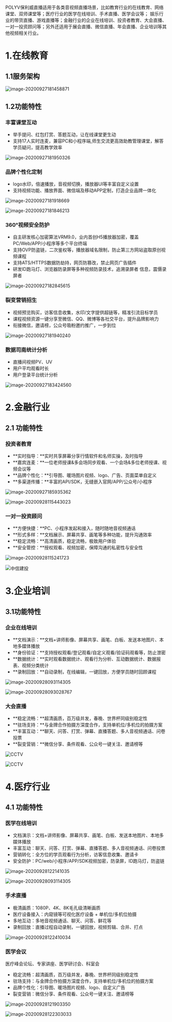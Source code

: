 # 

POLYV保利威直播适用于各类音视频直播场景，比如教育行业的在线教育、网络课堂、双师课堂等；医疗行业的医学在线培训、手术直播、医学会议等； 娱乐行业的带货直播、游戏直播等；金融行业的企业在线培训、投资者教育、大会直播、一对一投资顾问等；另外还适用于展会直播、微信直播、年会直播、企业培训等其他视频相关行业。

# 1.在线教育

## 1.1服务架构

![image-20200927181458871](./img/image-20200927181458871.png)

## 1.2功能特性

### 丰富课堂互动

- 举手提问、红包打赏、答题互动，让在线课堂更生动
- 支持17人实时连麦，兼容PC和小程序端,师生交流更高效助教管理课堂，解答学员疑问，提高教学效率

![image-20200927181950326](img/image-20200927181950326.png)

### 品牌个性化定制

- logo水印，倍速播放，音视频切换，播放器UI等丰富自定义设置
- 支持视频功能、播放界面、微信端及移动APP定制，打造企业品牌一体化

![image-20200927181918669](img/image-20200927181918669.png)

![image-20200927181846213](img/image-20200927181846213.png)

### 360°视频安全防护

- 自主研发核心加密算法VRM9.0，业内首创H5播放器加密，覆盖PC/Web/APP/小程序等多个平台终端
- 支持OVP防盗链，二次鉴权等，播放器域名限制，防止第三方网站盗取原创视频课程
- 支持ATS/HTTPS数据防劫持，网页防篡改，禁止网页广告插件
- 研发ID跑马灯、浏览器防录屏等多种视频防录技术，追溯录屏者
  信息，震慑录屏者

![image-20200927182845615](img/image-20200927182845615.png)

### 裂变营销招生

- 视频预览购买，访客信息收集，水印/文字提供超链等，精准引流目标学员
- 课程视频资源一键分享至微信、QQ、微博等各社交平台，提升品牌影响力
- 衔接微信，邀请榜，公众号吸粉邀约推广，一步到位

![image-20200927181940240](img/image-20200927181940240.png)

### 数据司南统计分析

- 直播间视频PV、UV
- 用户平均观看时长
- 用户登录平台统计分析

![image-20200927183424560](img/image-20200927183424560.png)



# 2.金融行业

## 2.1 功能特性

### 投资者教育

- **实时指导：**实时共享屏幕分享行情软件和名师实操，及时指导
- **嘉宾连麦：**一位老师授课&多会场同步观看、一个会场&多位老师授课、视频会议等
- **品牌个性化：**引导图、暖场图片视频、logo、广告、页面菜单自定义
- **多渠道传播：**丰富的API/SDK，无缝嵌入官网/APP/公众号/小程序

![image-20200927185935362](img/image-20200927185935362.png)

![image-20200928115443023](img/image-20200928115443023.png)

### 一对一投资顾问

- **方便快捷：**PC、小程序发起和接入，随时随地音视频通话
- **形式多样：**文档展示、屏幕共享、画笔等多种功能，提升沟通效率
- **稳定流畅：**高清画质，稳定流畅，极致用户体验
- **安全管控：**授权观看、视频加密，保障沟通的私密性与安全性

![image-20200928115241723](img/image-20200928115241723.png)

![中信建投](img/finance-7-1.png)





# 3.企业培训

## 3.1功能特性

### 企业在线培训

- **文档演示：**文档+讲师影像、屏幕共享、画笔、白板、发送本地图片、本地多媒体播放
- **身份验证：**支持授权观看/登记观看/自定义观看/验证码观看等，防止泄密
- **数据统计：**实时观看数据统计、观看行为分析、互动数据统计、数据报表、视频分类统计
- **录制回放：**自动录制，在线编辑，一键回放，方便学员随时回顾课程

![image-20200928093114305](img/image-20200928093114305.png)

![image-20200928093028767](img/image-20200928093028767.png)

### 

### 大会直播

- **稳定流畅：**超清画质，百万级并发，春晚、世界杯同级别稳定性
- **驻场支持：**与金牌合作拍摄方深度合作，支持单机位/多机位的拍摄方案
- **丰富互动：**聊天、问答、打赏、弹幕、直播答题、多人音视频通话、问卷投票
- **裂变营销：**微信分享、条件观看、公众号一键关注、邀请榜等

![CCTV](img/gov-1-1.png)

![CCTV](img/gov-1-2.png)

 

# 4.医疗行业

## 4.1 功能特性

### 医学在线培训 

- 文档演示：文档+讲师影像、屏幕共享、画笔、白板、发送本地图片、本地多媒体播放
- 丰富互动：聊天、问答、打赏、弹幕、直播答题、多人音视频通话、问卷投票
- 营销转化：全方位的学员观看行为分析，访客信息收集、邀请卡
- 安全防护：PC/web/小程序/APP/SDK视频加密，防录屏，ID跑马灯，防盗链

![image-20200928122141035](img/image-20200928122141035.png)

![image-20200928093114305](img/image-20200928093114305.png)

### 手术直播

- 极清画质：1080P、4K、8K毛孔级清晰画质
- 医疗设备接入：内窥镜等可视化医疗设备 + 单机位/多机位拍摄
- 多地互动：多地音视频通话、聊天、问答、鲜花等
- 录制回放：直播过程自动录制，一键回放，视频剪辑、合并、打点

![image-20200928122410034](img/image-20200928122410034.png)

### 医学会议

医疗峰会论坛、专家讲座、医学研讨会、科室会

- 稳定流畅：超清画质，百万级并发，春晚、世界杯同级别稳定性
- 驻场支持：与金牌合作拍摄方深度合作，支持单机位/多机位的拍摄方案
- 品牌个性化：引导图、暖场图片视频、logo、自定义广告
- 裂变营销：微信分享、条件观看、公众号一键关注、邀请榜等

![image-20200928121903350](img/image-20200928121903350.png)

![image-20200928122303033](img/image-20200928122303033.png)



